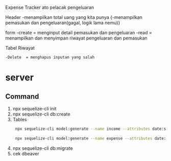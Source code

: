 Expense Tracker ato pelacak pengeluaran

Header
    -menampilkan total uang yang kita punya
    {-menampilkan pemasukan dan pengeluaran(gagal, logik lama nemu)}
    
form
    -create  = menginput detail pemasukan dan pengeluaran
    -read    =  menampilkan dan menyimpan riwayat pengeluaran dan pemasukan 
               
Tabel Riwayat
    
    -Delete  = menghapus inputan yang salah

# server

## Command 

1. npx sequelize-cli init
2. npx sequelize-cli db:create
3. Tables
   ```bash
    npx sequelize-cli model:generate --name income --attributes date:string,information:string,moneyIn:integer
    
    npx sequelize-cli model:generate --name expense --attributes date:string,information:string,moneyOut:integer
   
   ```
4. npx sequelize-cli db:migrate
5. cek dbeaver
